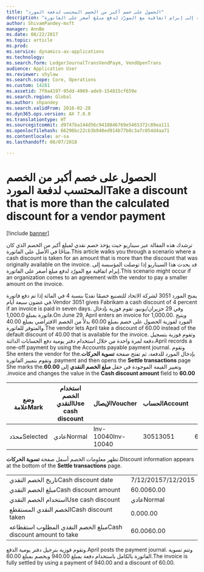 ```yaml
---
title: "الحصول على خصم أكبر من الخصم المحتسب لدفعة المورد"
description: "ترشدك هذه المقالة عبر سيناريو حيث يؤخذ خصم نقدي لمبلغ أكبر من الخصم الذي كان متاحًا في الأصل على الفاتورة. قد يحدث هذا السيناريو إذا توصلت المؤسسة إلى إبرام اتفاقية مع المورّد لدفع مبلغ أصغر على الفاتورة."
author: ShivamPandey-msft
manager: AnnBe
ms.date: 08/22/2017
ms.topic: article
ms.prod: 
ms.service: dynamics-ax-applications
ms.technology: 
ms.search.form: LedgerJournalTransVendPaym, VendOpenTrans
audience: Application User
ms.reviewer: shylaw
ms.search.scope: Core, Operations
ms.custom: 14281
ms.assetid: 7f0a4197-95dd-4969-ade9-154815cf659e
ms.search.region: Global
ms.author: shpandey
ms.search.validFrom: 2016-02-28
ms.dyn365.ops.version: AX 7.0.0
ms.translationtype: HT
ms.sourcegitcommit: d9747ba144d56c9410846769e5465372c89ea111
ms.openlocfilehash: 66296bc22cb3b940ed914b77b8c3a7c054d4aa71
ms.contentlocale: ar-sa
ms.lasthandoff: 08/07/2018

---
```


# <a name="take-a-discount-that-is-more-than-the-calculated-discount-for-a-vendor-payment"></a><span data-ttu-id="e900f-104">الحصول على خصم أكبر من الخصم المحتسب لدفعة المورد</span><span class="sxs-lookup"><span data-stu-id="e900f-104">Take a discount that is more than the calculated discount for a vendor payment</span></span>

[!include [banner](../includes/banner.md)]

<span data-ttu-id="e900f-105">ترشدك هذه المقالة عبر سيناريو حيث يؤخذ خصم نقدي لمبلغ أكبر من الخصم الذي كان متاحًا في الأصل على الفاتورة.</span><span class="sxs-lookup"><span data-stu-id="e900f-105">This article walks you through a scenario where a cash discount is taken for an amount that is more than the discount that was originally available on the invoice.</span></span> <span data-ttu-id="e900f-106">قد يحدث هذا السيناريو إذا توصلت المؤسسة إلى إبرام اتفاقية مع المورّد لدفع مبلغ أصغر على الفاتورة.</span><span class="sxs-lookup"><span data-stu-id="e900f-106">This scenario might occur if an organization comes to an agreement with the vendor to pay a smaller amount on the invoice.</span></span> 

<span data-ttu-id="e900f-107">يمنح المورد 3051 لشركة الاتحاد للتصنيع خصمًا نقديًا بنسبة 4 في المائة إذا تم دفع فاتورة في غضون سبعة أيام.</span><span class="sxs-lookup"><span data-stu-id="e900f-107">Vendor 3051 gives Fabrikam a cash discount of 4 percent if an invoice is paid in seven days.</span></span> <span data-ttu-id="e900f-108">وفي 29 حزيران/يونيو، تقوم فوزية بإدخال فاتورة بمبلغ 1,000.0.</span><span class="sxs-lookup"><span data-stu-id="e900f-108">On June 29, April enters an invoice for 1,000.00.</span></span> <span data-ttu-id="e900f-109">ويتيح المورد لفوزية الحصول على خصم بمبلغ 60.00 بدلاً من الخصم الافتراضي بمبلغ 40.00 والمتوفر للفاتورة.</span><span class="sxs-lookup"><span data-stu-id="e900f-109">The vendor lets April take a discount of 60.00 instead of the default discount of 40.00 that is available for the invoice.</span></span> <span data-ttu-id="e900f-110">وتقوم فوزية بتسجيل دفعة لمرة واحدة من خلال استخدام دفتر يومية دفع الحسابات الدائنة.</span><span class="sxs-lookup"><span data-stu-id="e900f-110">April records a one-off payment by using the Accounts payable payment journal.</span></span> <span data-ttu-id="e900f-111">‏‫وتقوم بإدخال المورد للدفعة، ثم تفتح صفحة **تسوية الحركات**.</span><span class="sxs-lookup"><span data-stu-id="e900f-111">She enters the vendor for the payment and then opens the **Settle transactions** page.</span></span> <span data-ttu-id="e900f-112">وتقوم بتمييز الفاتورة وتغيير القيمة الموجودة في حقل **مبلغ الخصم النقدي‬‏‫** إلى **60.00**.</span><span class="sxs-lookup"><span data-stu-id="e900f-112">She marks the invoice and changes the value in the **Cash discount amount** field to **60.00**.</span></span>

| <span data-ttu-id="e900f-113">وضع علامة</span><span class="sxs-lookup"><span data-stu-id="e900f-113">Mark</span></span>     | <span data-ttu-id="e900f-114">استخدام الخصم النقدي</span><span class="sxs-lookup"><span data-stu-id="e900f-114">Use cash discount</span></span> | <span data-ttu-id="e900f-115">الإيصال</span><span class="sxs-lookup"><span data-stu-id="e900f-115">Voucher</span></span>   | <span data-ttu-id="e900f-116">الحساب</span><span class="sxs-lookup"><span data-stu-id="e900f-116">Account</span></span> | <span data-ttu-id="e900f-117">التاريخ</span><span class="sxs-lookup"><span data-stu-id="e900f-117">Date</span></span>      | <span data-ttu-id="e900f-118">تاريخ الاستحقاق</span><span class="sxs-lookup"><span data-stu-id="e900f-118">Due date</span></span>  | <span data-ttu-id="e900f-119">الفاتورة</span><span class="sxs-lookup"><span data-stu-id="e900f-119">Invoice</span></span> | <span data-ttu-id="e900f-120">المبلغ بعملة الحركة</span><span class="sxs-lookup"><span data-stu-id="e900f-120">Amount in transaction currency</span></span> | <span data-ttu-id="e900f-121">عملة</span><span class="sxs-lookup"><span data-stu-id="e900f-121">Currency</span></span> | <span data-ttu-id="e900f-122">المبلغ المراد تسويته</span><span class="sxs-lookup"><span data-stu-id="e900f-122">Amount to settle</span></span> |
|----------|-------------------|-----------|---------|-----------|-----------|---------|--------------------------------|----------|------------------|
| <span data-ttu-id="e900f-123">محدَد</span><span class="sxs-lookup"><span data-stu-id="e900f-123">Selected</span></span> | <span data-ttu-id="e900f-124">عادي</span><span class="sxs-lookup"><span data-stu-id="e900f-124">Normal</span></span>            | <span data-ttu-id="e900f-125">Inv-10040</span><span class="sxs-lookup"><span data-stu-id="e900f-125">Inv-10040</span></span> | <span data-ttu-id="e900f-126">3051</span><span class="sxs-lookup"><span data-stu-id="e900f-126">3051</span></span>    | <span data-ttu-id="e900f-127">6/29/2015</span><span class="sxs-lookup"><span data-stu-id="e900f-127">6/29/2015</span></span> | <span data-ttu-id="e900f-128">7/29/2015</span><span class="sxs-lookup"><span data-stu-id="e900f-128">7/29/2015</span></span> | <span data-ttu-id="e900f-129">10040</span><span class="sxs-lookup"><span data-stu-id="e900f-129">10040</span></span>   | <span data-ttu-id="e900f-130">1,000.00</span><span class="sxs-lookup"><span data-stu-id="e900f-130">1,000.00</span></span>                       | <span data-ttu-id="e900f-131">دولار أمريكي</span><span class="sxs-lookup"><span data-stu-id="e900f-131">USD</span></span>      | <span data-ttu-id="e900f-132">940.00</span><span class="sxs-lookup"><span data-stu-id="e900f-132">940.00</span></span>           |

<span data-ttu-id="e900f-133">تظهر معلومات الخصم أسفل صفحة **تسوية الحركات**.</span><span class="sxs-lookup"><span data-stu-id="e900f-133">Discount information appears at the bottom of the **Settle transactions** page.</span></span>

|                              |           |
|------------------------------|-----------|
| <span data-ttu-id="e900f-134">تاريخ الخصم النقدي</span><span class="sxs-lookup"><span data-stu-id="e900f-134">Cash discount date</span></span>           | <span data-ttu-id="e900f-135">7/12/2015</span><span class="sxs-lookup"><span data-stu-id="e900f-135">7/12/2015</span></span> |
| <span data-ttu-id="e900f-136">مبلغ الخصم النقدي</span><span class="sxs-lookup"><span data-stu-id="e900f-136">Cash discount amount</span></span>         | <span data-ttu-id="e900f-137">60.00</span><span class="sxs-lookup"><span data-stu-id="e900f-137">60.00</span></span>     |
| <span data-ttu-id="e900f-138">استخدام الخصم النقدي</span><span class="sxs-lookup"><span data-stu-id="e900f-138">Use cash discount</span></span>            | <span data-ttu-id="e900f-139">عادي</span><span class="sxs-lookup"><span data-stu-id="e900f-139">Normal</span></span>    |
| <span data-ttu-id="e900f-140">الخصم النقدي المستقطع</span><span class="sxs-lookup"><span data-stu-id="e900f-140">Cash discount taken</span></span>          | <span data-ttu-id="e900f-141">0.00</span><span class="sxs-lookup"><span data-stu-id="e900f-141">0.00</span></span>      |
| <span data-ttu-id="e900f-142">مبلغ الخصم النقدي المطلوب استقطاعه</span><span class="sxs-lookup"><span data-stu-id="e900f-142">Cash discount amount to take</span></span> | <span data-ttu-id="e900f-143">60.00</span><span class="sxs-lookup"><span data-stu-id="e900f-143">60.00</span></span>     |

<span data-ttu-id="e900f-144">وتقوم فوزية بترحيل دفتر يومية الدفع.</span><span class="sxs-lookup"><span data-stu-id="e900f-144">April posts the payment journal.</span></span> <span data-ttu-id="e900f-145">وتتم تسوية الفاتورة بالكامل باستخدام دفعة بمبلغ 940.00 وبخصم بمبلغ 60.00.</span><span class="sxs-lookup"><span data-stu-id="e900f-145">The invoice is fully settled by using a payment of 940.00 and a discount of 60.00.</span></span>




